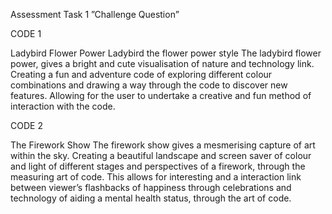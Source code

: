 Assessment Task 1 ”Challenge Question”

CODE 1

Ladybird Flower Power 
Ladybird the flower power style The ladybird flower power, gives a bright and cute visualisation of nature and technology link. Creating a fun and adventure code of exploring different colour combinations and drawing a way through the code to discover new features. Allowing for the user to undertake a creative and fun method of interaction with the code.

CODE 2

The Firework Show
The firework show gives a mesmerising capture of art within the sky. Creating a beautiful landscape and screen saver of colour and light of different stages and perspectives of a firework, through the measuring art of code. This allows for interesting and a interaction link between viewer’s flashbacks of happiness through celebrations and technology of aiding a mental health status, through the art of code.
